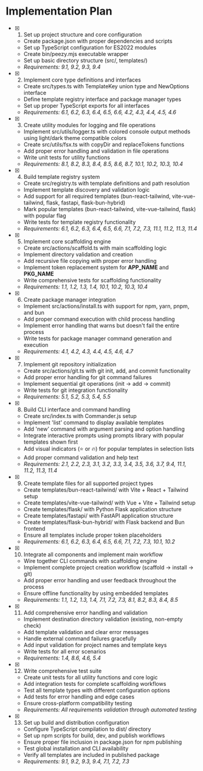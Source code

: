 # Implementation Plan

- [x] 1. Set up project structure and core configuration
  - Create package.json with proper dependencies and scripts
  - Set up TypeScript configuration for ES2022 modules
  - Create bin/peezy.mjs executable wrapper
  - Set up basic directory structure (src/, templates/)
  - _Requirements: 9.1, 9.2, 9.3, 9.4_

- [x] 2. Implement core type definitions and interfaces
  - Create src/types.ts with TemplateKey union type and NewOptions interface
  - Define template registry interface and package manager types
  - Set up proper TypeScript exports for all interfaces
  - _Requirements: 6.1, 6.2, 6.3, 6.4, 6.5, 6.6, 4.2, 4.3, 4.4, 4.5, 4.6_

- [x] 3. Create utility modules for logging and file operations
  - Implement src/utils/logger.ts with colored console output methods using light/dark theme compatible colors
  - Create src/utils/fsx.ts with copyDir and replaceTokens functions
  - Add proper error handling and validation in file operations
  - Write unit tests for utility functions
  - _Requirements: 8.1, 8.2, 8.3, 8.4, 8.5, 8.6, 8.7, 10.1, 10.2, 10.3, 10.4_

- [x] 4. Build template registry system
  - Create src/registry.ts with template definitions and path resolution
  - Implement template discovery and validation logic
  - Add support for all required templates (bun-react-tailwind, vite-vue-tailwind, flask, fastapi, flask-bun-hybrid)
  - Mark popular templates (bun-react-tailwind, vite-vue-tailwind, flask) with popular flag
  - Write tests for template registry functionality
  - _Requirements: 6.1, 6.2, 6.3, 6.4, 6.5, 6.6, 7.1, 7.2, 7.3, 11.1, 11.2, 11.3, 11.4_

- [x] 5. Implement core scaffolding engine
  - Create src/actions/scaffold.ts with main scaffolding logic
  - Implement directory validation and creation
  - Add recursive file copying with proper error handling
  - Implement token replacement system for **APP_NAME** and **PKG_NAME**
  - Write comprehensive tests for scaffolding functionality
  - _Requirements: 1.1, 1.2, 1.3, 1.4, 10.1, 10.2, 10.3, 10.4_

- [x] 6. Create package manager integration
  - Implement src/actions/install.ts with support for npm, yarn, pnpm, and bun
  - Add proper command execution with child process handling
  - Implement error handling that warns but doesn't fail the entire process
  - Write tests for package manager command generation and execution
  - _Requirements: 4.1, 4.2, 4.3, 4.4, 4.5, 4.6, 4.7_

- [x] 7. Implement git repository initialization
  - Create src/actions/git.ts with git init, add, and commit functionality
  - Add proper error handling for git command failures
  - Implement sequential git operations (init → add → commit)
  - Write tests for git integration functionality
  - _Requirements: 5.1, 5.2, 5.3, 5.4, 5.5_

- [x] 8. Build CLI interface and command handling
  - Create src/index.ts with Commander.js setup
  - Implement 'list' command to display available templates
  - Add 'new' command with argument parsing and option handling
  - Integrate interactive prompts using prompts library with popular templates shown first
  - Add visual indicators (⭐ or 🔥) for popular templates in selection lists
  - Add proper command validation and help text
  - _Requirements: 2.1, 2.2, 2.3, 3.1, 3.2, 3.3, 3.4, 3.5, 3.6, 3.7, 9.4, 11.1, 11.2, 11.3, 11.4_

- [x] 9. Create template files for all supported project types
  - Create templates/bun-react-tailwind/ with Vite + React + Tailwind setup
  - Create templates/vite-vue-tailwind/ with Vue + Vite + Tailwind setup
  - Create templates/flask/ with Python Flask application structure
  - Create templates/fastapi/ with FastAPI application structure
  - Create templates/flask-bun-hybrid/ with Flask backend and Bun frontend
  - Ensure all templates include proper token placeholders
  - _Requirements: 6.1, 6.2, 6.3, 6.4, 6.5, 6.6, 7.1, 7.2, 7.3, 10.1, 10.2_

- [x] 10. Integrate all components and implement main workflow
  - Wire together CLI commands with scaffolding engine
  - Implement complete project creation workflow (scaffold → install → git)
  - Add proper error handling and user feedback throughout the process
  - Ensure offline functionality by using embedded templates
  - _Requirements: 1.1, 1.2, 1.3, 1.4, 7.1, 7.2, 7.3, 8.1, 8.2, 8.3, 8.4, 8.5_

- [x] 11. Add comprehensive error handling and validation
  - Implement destination directory validation (existing, non-empty check)
  - Add template validation and clear error messages
  - Handle external command failures gracefully
  - Add input validation for project names and template keys
  - Write tests for all error scenarios
  - _Requirements: 1.4, 8.6, 4.6, 5.4_

- [x] 12. Write comprehensive test suite
  - Create unit tests for all utility functions and core logic
  - Add integration tests for complete scaffolding workflows
  - Test all template types with different configuration options
  - Add tests for error handling and edge cases
  - Ensure cross-platform compatibility testing
  - _Requirements: All requirements validation through automated testing_

- [x] 13. Set up build and distribution configuration
  - Configure TypeScript compilation to dist/ directory
  - Set up npm scripts for build, dev, and publish workflows
  - Ensure proper file inclusion in package.json for npm publishing
  - Test global installation and CLI availability
  - Verify all templates are included in published package
  - _Requirements: 9.1, 9.2, 9.3, 9.4, 7.1, 7.2, 7.3_
